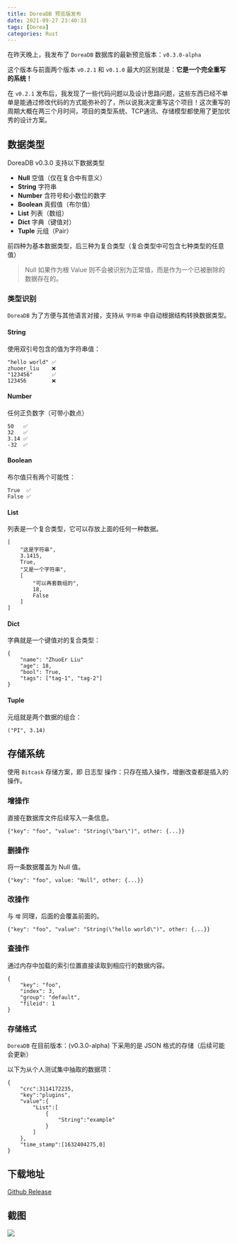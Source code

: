 ```yaml
---
title: DoreaDB 预览版发布
date: 2021-09-27 23:40:33
tags: [Dorea]
categories: Rust
---
```


在昨天晚上，我发布了 `DoreaDB` 数据库的最新预览版本：`v0.3.0-alpha`

这个版本与前面两个版本 `v0.2.1` 和 `v0.1.0` 最大的区别就是：**它是一个完全重写的系统！**

在 `v0.2.1` 发布后，我发现了一些代码问题以及设计思路问题，这些东西已经不单单是能通过修改代码的方式能弥补的了，所以说我决定重写这个项目！这次重写的周期大概在两三个月时间，项目的类型系统、TCP通讯、存储模型都使用了更加优秀的设计方案。 

## 数据类型

DoreaDB v0.3.0 支持以下数据类型

- **Null** 空值（仅在复合中有意义）
- **String** 字符串
- **Number** 含符号和小数位的数字
- **Boolean** 真假值（布尔值）
- **List** 列表（数组）
- **Dict** 字典（键值对）
- **Tuple** 元组（Pair）

前四种为基本数据类型，后三种为复合类型（复合类型中可包含七种类型的任意值）

> Null 如果作为根 Value 则不会被识别为正常值，而是作为一个已被删除的数据存在的。

### 类型识别

`DoreaDB` 为了方便与其他语言对接，支持从 `字符串` 中自动根据结构转换数据类型。

#### String

使用双引号包含的值为字符串值：

```
"hello world" ✅
zhuoer_liu    ❌
"123456"      ✅
123456        ❌
```

#### Number

任何正负数字（可带小数点）
```
50   ✅
32   ✅
3.14 ✅
-32  ✅
```

#### Boolean 

布尔值只有两个可能性：

```
True  ✅
False ✅
```

#### List

列表是一个复合类型，它可以存放上面的任何一种数据。

```
[
    "这是字符串",
    3.1415,
    True,
    "又是一个字符串",
    [
        "可以再套数组的",
        18,
        False
    ]
]
```

#### Dict

字典就是一个键值对的复合类型：

```
{
    "name": "ZhuoEr Liu"
    "age": 18,
    "bool": True,
    "tags": ["tag-1", "tag-2"]
}
```

#### Tuple

元组就是两个数据的组合：

```
("PI", 3.14)
```

## 存储系统

使用 `Bitcask` 存储方案，即 日志型 操作：只存在插入操作，增删改查都是插入的操作。

### 增操作

直接在数据库文件后续写入一条信息。

```
{"key": "foo", "value": "String(\"bar\")", other: {...}}
```

### 删操作

将一条数据覆盖为 Null 值。

```
{"key": "foo", value: "Null", other: {...}}
```

### 改操作

与 `增` 同理，后面的会覆盖前面的。

```
{"key": "foo", "value": "String(\"hello world\")", other: {...}}
```

### 查操作

通过内存中加载的索引位置直接读取到相应行的数据内容。

```
{
    "key": "foo",
    "index": 3,
    "group": "default",
    "fileid": 1
}
```

### 存储格式

`DoreaDB` 在目前版本：(v0.3.0-alpha) 下采用的是 JSON 格式的存储（后续可能会更新）

以下为从个人测试集中抽取的数据项：

```
{
    "crc":3114172235,
    "key":"plugins",
    "value":{
        "List":[
            {
                "String":"example"
            }
        ]
    },
    "time_stamp":[1632404275,0]
}
```

## 下载地址

[Github Release](https://github.com/mrxiaozhuox/dorea/releases "mrxiaozhuox/doreadb")

## 截图

![](https://upc.cloud.wwsg18.com/uploads%2F2021%2F08%2F26%2F1_5PJTELnd_%E6%B7%B1%E5%BA%A6%E6%88%AA%E5%9B%BE_20210826191636.png)